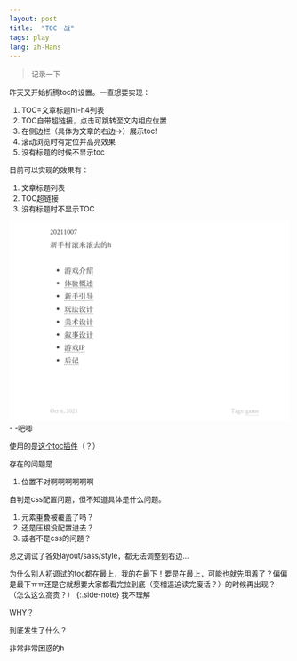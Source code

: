 ```yaml
---
layout: post
title:  "TOC一战"
tags: play
lang: zh-Hans
---
```

><font size=2>记录一下

昨天又开始折腾toc的设置。一直想要实现：
1. TOC=文章标题h1-h4列表
2. TOC自带超链接，点击可跳转至文内相应位置
3. 在侧边栏（具体为文章的右边->）展示toc!
4. 滚动浏览时有定位并高亮效果
5. 没有标题的时候不显示toc

目前可以实现的效果有：
1. 文章标题列表
2. TOC超链接
3. 没有标题时不显示TOC

![screenshot](/assets/images/posts/211109/1.png)<font size=2>- -吧唧

使用的是[这个toc插件](https://github.com/allejo/jekyll-toc)（？）

存在的问题是
1. 位置不对啊啊啊啊啊啊

自判是css配置问题，但不知道具体是什么问题。
1. 元素重叠被覆盖了吗？
2. 还是压根没配置进去？
3. 或者不是css的问题？

总之调试了各处layout/sass/style，都无法调整到右边...

为什么别人初调试的toc都在最上，我的在最下！要是在最上，可能也就先用着了？偏偏是最下ㅠㅠ还是它就想要大家都看完拉到底（变相逼迫读完废话？）的时候再出现？（怎么这么高贵？）
{:.side-note}
我不理解

WHY？

到底发生了什么？

非常非常困惑的h
